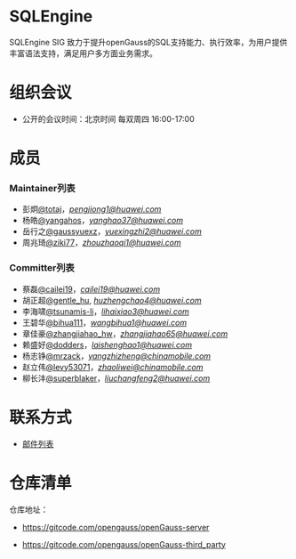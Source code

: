 # SQLEngine

SQLEngine SIG 致力于提升openGauss的SQL支持能力、执行效率，为用户提供丰富语法支持，满足用户多方面业务需求。

# 组织会议

- 公开的会议时间：北京时间 每双周四 16:00-17:00

# 成员

### Maintainer列表

- 彭炯[@totaj](https://gitcode.com/totaj)，*pengjiong1@huawei.com*
- 杨皓[@yangahos](https://gitcode.com/yanghaos)，*yanghao37@huawei.com*
- 岳行之[@gaussyuexz](https://gitcode.com/gaussyuexz)，*yuexingzhi2@huawei.com*
- 周兆琦[@ziki77](https://gitcode.com/ziki77)，*zhouzhaoqi1@huawei.com*

### Committer列表

- 蔡磊[@cailei19](https://gitcode.com/cailei19)，*cailei19@huawei.com*
- 胡正超[@gentle_hu](https://gitcode.com/CarrotGo), *huzhengchao4@huawei.com*
- 李海啸[@tsunamis-li](https://gitcode.com/lihaixiao)，*lihaixiao3@huawei.com*
- 王碧华[@bihua111](https://gitcode.com/bihua111)，*wangbihua1@huawei.com*
- 章佳豪[@zhangjiahao_hw](https://gitcode.com/zjh_hw)，*zhangjiahao65@huawei.com*
- 赖盛好[@dodders](https://gitcode.com/dodders)，*laishenghao1@huawei.com*
- 杨志铮[@mrzack](https://gitcode.com/mrzack)，*yangzhizheng@chinamobile.com*
- 赵立伟[@levy53071](https://gitcode.com/levy53071)，*zhaoliwei@chinamobile.com*
- 柳长沣[@superblaker](https://gitcode.com/superlchf)，*liuchangfeng2@huawei.com*

# 联系方式

- [邮件列表](https://mailweb.opengauss.org/postorius/lists/sqlengine.opengauss.org/)

# 仓库清单

仓库地址：

- https://gitcode.com/opengauss/openGauss-server

- https://gitcode.com/opengauss/openGauss-third_party
